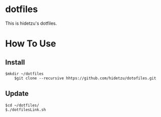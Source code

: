 dotfiles
========
This is hidetzu's dotfiles.

# How To Use
## Install

	$mkdir ~/dotfiles
        $git clone --recursive hhtps://github.com/hidetzu/dotofiles.git

## Update

	$cd ~/dotfiles/
	$./dotfilesLink.sh
